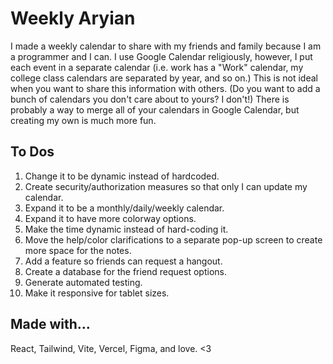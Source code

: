 # Weekly Aryian
I made a weekly calendar to share with my friends and family because I am a programmer and I can. I use Google Calendar religiously, however, I put each event in a separate calendar (i.e.
work has a "Work" calendar, my college class calendars are separated by year, and so on.) This is not ideal when you want to share this information with others. (Do you want to add a 
bunch of calendars you don't care about to yours? I don't!) There is probably a way to merge all of your calendars in Google Calendar, but creating my own is much more fun.

## To Dos
1. Change it to be dynamic instead of hardcoded.
2. Create security/authorization measures so that only I can update my calendar.
3. Expand it to be a monthly/daily/weekly calendar.
4. Expand it to have more colorway options.
5. Make the time dynamic instead of hard-coding it.
6. Move the help/color clarifications to a separate pop-up screen to create more space for the notes.
7. Add a feature so friends can request a hangout.
8. Create a database for the friend request options.
9. Generate automated testing.
10. Make it responsive for tablet sizes.

## Made with...
React, Tailwind, Vite, Vercel, Figma, and love. <3
